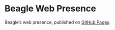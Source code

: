 # Beagle Web Presence

Beagle’s web presence, published on [GitHub Pages](https://acBerger.github.io/Beagle/branches/QSReport).